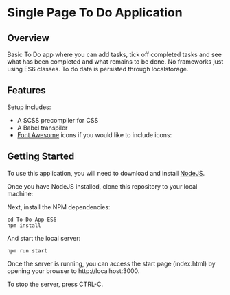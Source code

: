# Single Page To Do Application 

## Overview

Basic To Do app where you can add tasks, tick off completed tasks and see what has been completed and what remains to be done. No frameworks just using ES6 classes. To do data is persisted through localstorage. 

## Features

Setup includes:
* A SCSS precompiler for CSS
* A Babel transpiler 
* [Font Awesome](http://fontawesome.io/icons/) icons if you would like to include icons:

## Getting Started

To use this application, you will need to download and install [NodeJS](https://nodejs.org/download/).

Once you have NodeJS installed, clone this repository to your local machine:

Next, install the NPM dependencies:
```
cd To-Do-App-ES6
npm install
```

And start the local server:
```
npm run start
```
Once the server is running, you can access the start page (index.html) by opening your browser to http://localhost:3000.

To stop the server, press CTRL-C.

